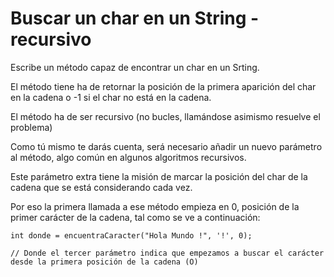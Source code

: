 # Buscar un char en un String - recursivo

Escribe un método capaz de encontrar un char en un Srting. 

El método tiene ha de retornar la posición de la primera aparición del char en la cadena o -1 si el char no está en la cadena.

El método ha de ser recursivo (no bucles, llamándose asimismo resuelve el problema)

Como tú mismo te darás cuenta, será necesario añadir un nuevo parámetro al método, algo común en algunos algoritmos recursivos. 

Este parámetro extra tiene la misión de marcar la posición del char de la cadena que se está considerando cada vez.

Por eso la primera llamada a ese método empieza en 0, posición de la primer carácter de la cadena, tal como se ve a continuación:


```
int donde = encuentraCaracter("Hola Mundo !", '!', 0);  

// Donde el tercer parámetro indica que empezamos a buscar el carácter desde la primera posición de la cadena (O)

```
